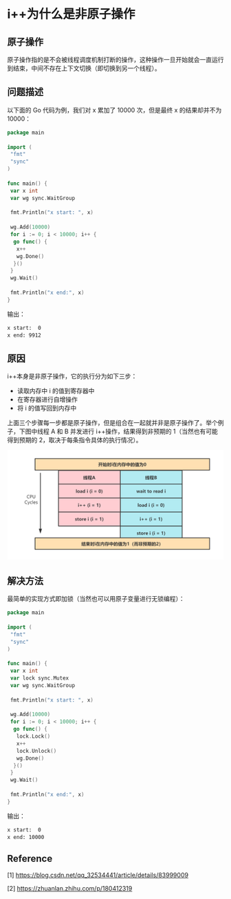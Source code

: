 # i++为什么是非原子操作

## 原子操作

原子操作指的是不会被线程调度机制打断的操作，这种操作一旦开始就会一直运行到结束，中间不存在上下文切换（即切换到另一个线程）。

## 问题描述

以下面的 Go 代码为例，我们对 x 累加了 10000 次，但是最终 x 的结果却并不为 10000：

```go
package main

import (
 "fmt"
 "sync"
)

func main() {
 var x int
 var wg sync.WaitGroup

 fmt.Println("x start: ", x)

 wg.Add(10000)
 for i := 0; i < 10000; i++ {
  go func() {
   x++
   wg.Done()
  }()
 }
 wg.Wait()

 fmt.Println("x end:", x)
}
```

输出：

```bash
x start:  0
x end: 9912
```

## 原因

i++本身是非原子操作，它的执行分为如下三步：

* 读取内存中 i 的值到寄存器中
* 在寄存器进行自增操作
* 将 i 的值写回到内存中

上面三个步骤每一步都是原子操作，但是组合在一起就并非是原子操作了。举个例子，下图中线程 A 和 B 并发进行 i++操作，结果得到非预期的 1（当然也有可能得到预期的 2，取决于每条指令具体的执行情况）。

![image-20210819124121937](image/image-20210819124121937.png)

## 解决方法

最简单的实现方式即加锁（当然也可以用原子变量进行无锁编程）：

```go
package main

import (
 "fmt"
 "sync"
)

func main() {
 var x int
 var lock sync.Mutex
 var wg sync.WaitGroup

 fmt.Println("x start: ", x)

 wg.Add(10000)
 for i := 0; i < 10000; i++ {
  go func() {
   lock.Lock()
   x++
   lock.Unlock()
   wg.Done()
  }()
 }
 wg.Wait()

 fmt.Println("x end:", x)
}
```

输出：

```bash
x start:  0
x end: 10000
```

## Reference

[1] <https://blog.csdn.net/qq_32534441/article/details/83999009>

[2] <https://zhuanlan.zhihu.com/p/180412319>

